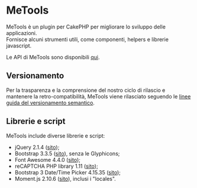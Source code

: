 # MeTools
MeTools è un plugin per CakePHP per migliorare lo sviluppo delle applicazioni.  
Fornisce alcuni strumenti utili, come componenti, helpers e librerie javascript.

Le API di MeTools sono disponibili [qui](http://repository.novatlantis.it/metools/API).

## Versionamento
Per la trasparenza e la comprensione del nostro ciclo di rilascio e mantenere la retro-compatibilità,
MeTools viene rilasciato seguendo le [linee guida del versionamento semantico](http://semver.org/lang/it).

## Librerie e script
MeTools include diverse librerie e script:

- jQuery 2.1.4 ([sito](http://jquery.com));
- Bootstrap 3.3.5 ([sito](http://getbootstrap.com)), senza le Glyphicons;
- Font Awesome 4.4.0 ([sito](http://fortawesome.github.com/Font-Awesome));
- reCAPTCHA PHP library 1.11 ([sito](https://developers.google.com/recaptcha));
- Bootstrap 3 Date/Time Picker 4.15.35 ([sito](https://github.com/Eonasdan/bootstrap-datetimepicker));
- Moment.js 2.10.6 ([sito](http://momentjs.com/)), inclusi i "locales".